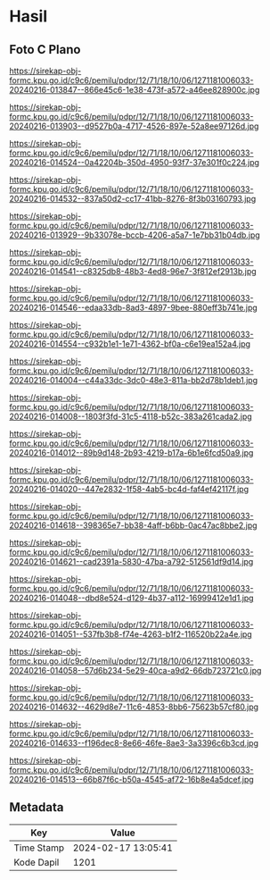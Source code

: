 # Hasil

## Foto C Plano

https://sirekap-obj-formc.kpu.go.id/c9c6/pemilu/pdpr/12/71/18/10/06/1271181006033-20240216-013847--866e45c6-1e38-473f-a572-a46ee828900c.jpg

https://sirekap-obj-formc.kpu.go.id/c9c6/pemilu/pdpr/12/71/18/10/06/1271181006033-20240216-013903--d9527b0a-4717-4526-897e-52a8ee97126d.jpg

https://sirekap-obj-formc.kpu.go.id/c9c6/pemilu/pdpr/12/71/18/10/06/1271181006033-20240216-014524--0a42204b-350d-4950-93f7-37e301f0c224.jpg

https://sirekap-obj-formc.kpu.go.id/c9c6/pemilu/pdpr/12/71/18/10/06/1271181006033-20240216-014532--837a50d2-cc17-41bb-8276-8f3b03160793.jpg

https://sirekap-obj-formc.kpu.go.id/c9c6/pemilu/pdpr/12/71/18/10/06/1271181006033-20240216-013929--9b33078e-bccb-4206-a5a7-1e7bb31b04db.jpg

https://sirekap-obj-formc.kpu.go.id/c9c6/pemilu/pdpr/12/71/18/10/06/1271181006033-20240216-014541--c8325db8-48b3-4ed8-96e7-3f812ef2913b.jpg

https://sirekap-obj-formc.kpu.go.id/c9c6/pemilu/pdpr/12/71/18/10/06/1271181006033-20240216-014546--edaa33db-8ad3-4897-9bee-880eff3b741e.jpg

https://sirekap-obj-formc.kpu.go.id/c9c6/pemilu/pdpr/12/71/18/10/06/1271181006033-20240216-014554--c932b1e1-1e71-4362-bf0a-c6e19ea152a4.jpg

https://sirekap-obj-formc.kpu.go.id/c9c6/pemilu/pdpr/12/71/18/10/06/1271181006033-20240216-014004--c44a33dc-3dc0-48e3-811a-bb2d78b1deb1.jpg

https://sirekap-obj-formc.kpu.go.id/c9c6/pemilu/pdpr/12/71/18/10/06/1271181006033-20240216-014008--1803f3fd-31c5-4118-b52c-383a261cada2.jpg

https://sirekap-obj-formc.kpu.go.id/c9c6/pemilu/pdpr/12/71/18/10/06/1271181006033-20240216-014012--89b9d148-2b93-4219-b17a-6b1e6fcd50a9.jpg

https://sirekap-obj-formc.kpu.go.id/c9c6/pemilu/pdpr/12/71/18/10/06/1271181006033-20240216-014020--447e2832-1f58-4ab5-bc4d-faf4ef42117f.jpg

https://sirekap-obj-formc.kpu.go.id/c9c6/pemilu/pdpr/12/71/18/10/06/1271181006033-20240216-014618--398365e7-bb38-4aff-b6bb-0ac47ac8bbe2.jpg

https://sirekap-obj-formc.kpu.go.id/c9c6/pemilu/pdpr/12/71/18/10/06/1271181006033-20240216-014621--cad2391a-5830-47ba-a792-512561df9d14.jpg

https://sirekap-obj-formc.kpu.go.id/c9c6/pemilu/pdpr/12/71/18/10/06/1271181006033-20240216-014048--dbd8e524-d129-4b37-a112-16999412e1d1.jpg

https://sirekap-obj-formc.kpu.go.id/c9c6/pemilu/pdpr/12/71/18/10/06/1271181006033-20240216-014051--537fb3b8-f74e-4263-b1f2-116520b22a4e.jpg

https://sirekap-obj-formc.kpu.go.id/c9c6/pemilu/pdpr/12/71/18/10/06/1271181006033-20240216-014058--57d6b234-5e29-40ca-a9d2-66db723721c0.jpg

https://sirekap-obj-formc.kpu.go.id/c9c6/pemilu/pdpr/12/71/18/10/06/1271181006033-20240216-014632--4629d8e7-11c6-4853-8bb6-75623b57cf80.jpg

https://sirekap-obj-formc.kpu.go.id/c9c6/pemilu/pdpr/12/71/18/10/06/1271181006033-20240216-014633--f196dec8-8e66-46fe-8ae3-3a3396c6b3cd.jpg

https://sirekap-obj-formc.kpu.go.id/c9c6/pemilu/pdpr/12/71/18/10/06/1271181006033-20240216-014513--66b87f6c-b50a-4545-af72-16b8e4a5dcef.jpg


## Metadata

| Key        | Value               |
| ---------- | ------------------- |
| Time Stamp | 2024-02-17 13:05:41 |
| Kode Dapil | 1201                |



